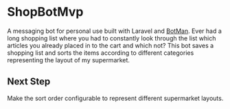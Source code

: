 # ShopBotMvp

A messaging bot for personal use built with Laravel and [BotMan](https://github.com/mpociot/botman). Ever had a long shopping list where you had to constantly look through the list which articles you already placed in to the cart and which not? This bot saves a shopping list and sorts the items according to different categories representing the layout of my supermarket.

## Next Step

Make the sort order configurable to represent different supermarket layouts.


